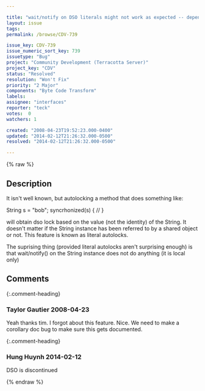 ```yaml
---

title: "wait/notify on DSO literals might not work as expected -- depends on what you expect :-)"
layout: issue
tags: 
permalink: /browse/CDV-739

issue_key: CDV-739
issue_numeric_sort_key: 739
issuetype: "Bug"
project: "Community Development (Terracotta Server)"
project_key: "CDV"
status: "Resolved"
resolution: "Won't Fix"
priority: "2 Major"
components: "Byte Code Transform"
labels: 
assignee: "interfaces"
reporter: "teck"
votes:  0
watchers: 1

created: "2008-04-23T19:52:23.000-0400"
updated: "2014-02-12T21:26:32.000-0500"
resolved: "2014-02-12T21:26:32.000-0500"

---
```




{% raw %}



## Description

<div markdown="1" class="description">

It isn't well known, but autolocking a method that does something like:

String s = "bob";
syncrhonized(s) \{
  //
\} 

will obtain dso lock based on the value (not the identity) of the String. It doesn't matter if the String instance has been referred to by a shared object or not. This feature is known as literal autolocks. 

The suprising thing (provided literal autolocks aren't surprising enough) is that wait/notify() on the String instance does not do anything (it is local only)





</div>

## Comments


{:.comment-heading}
### **Taylor Gautier** <span class="date">2008-04-23</span>

<div markdown="1" class="comment">

Yeah thanks tim.  I  forgot about this feature.  Nice.  We need to make a corollary doc bug to make sure this gets documented.

</div>


{:.comment-heading}
### **Hung Huynh** <span class="date">2014-02-12</span>

<div markdown="1" class="comment">

DSO is discontinued

</div>



{% endraw %}
